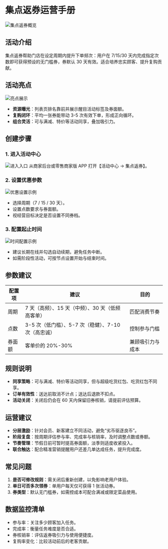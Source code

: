# 集点返券运营手册

![集点返券概览](/images/活动/集点返券/overview.png)

## 活动介绍
集点返券帮助门店在设定周期内提升下单频次：用户在 7/15/30 天内完成指定次数即可获得预设的无门槛券，券默认 30 天有效。适合培养忠实顾客、提升复购贡献。

## 活动亮点
![亮点展示](/images/活动/集点返券/benefits.png)
- **资源曝光**：列表页排名靠前并展示醒目活动标签及券面额。
- **复购闭环**：平均一张券能带动 3-5 次有效下单，形成正向循环。
- **组合灵活**：可与满减、特价等活动同享，叠加吸引力。

## 创建步骤

### 1. 进入活动中心
![进入入口](/images/活动/集点返券/step-01.png)
从商家后台或零售商家版 APP 打开【活动中心 → 集点返券】。

### 2. 设置优惠参数
![优惠设置示例](/images/活动/集点返券/step-02.png)
- 选择周期（7 / 15 / 30 天）。
- 设置点数要求与券面额。
- 视经营目标决定是否设置不同券档。

### 3. 配置起止时间
![时间配置示例](/images/活动/集点返券/step-03.png)
- 建议长期在线并勾选自动续期，避免任务中断。
- 如需阶段性活动，可按节点设置开始与结束时间。

## 参数建议
| 配置项 | 建议 | 目的 |
| --- | --- | --- |
| 周期 | 7 天（高频）、15 天（中频）、30 天（低频高客单） | 匹配消费节奏 |
| 点数 | 3-5 次（低门槛）、5-7 次（稳健）、7-10 次（高忠诚） | 控制参与门槛 |
| 券面额 | 客单价的 20%-30% | 兼顾吸引力与成本 |

## 规则说明
- **同享策略**：可与满减、特价等活动同享，但与超级吃货红包、吃货红包不同享。
- **订单有效性**：送达前取消不计点；送达后退款不扣点。
- **活动关闭**：关闭后仍会在 60 天内保留旧券核销，请提前评估预算。

## 运营建议
- **分层激励**：针对会员、新客建立不同活动，避免“劣币驱逐良币”。
- **阶段复盘**：按周期评估参与率、完成率与核销率，及时调整点数或券额。
- **节奏管理**：节假日前可暂时提高券面额，淡季则适度收紧投入。
- **联合触达**：配合精准营销提醒用户还差几单达成任务，提升完成度。

## 常见问题
1. **是否可修改规则**：需关闭后重新创建，以免影响老用户体验。
2. **单日可否多次领券**：单用户每天仅可获得 1 张活动券。
3. **券类型**：默认无门槛券，如需控成本可配合满减或限定菜品使用。

## 数据监控清单
- 参与率：关注多少顾客加入任务。
- 完成率：衡量任务难度是否合适。
- 券核销率：评估返券吸引力与使用便捷度。
- 复购率变化：比较活动前后的老客贡献。

